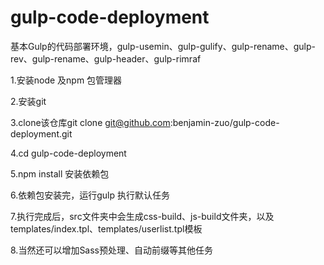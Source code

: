 # gulp-code-deployment
基本Gulp的代码部署环境，gulp-usemin、gulp-gulify、gulp-rename、gulp-rev、gulp-rename、gulp-header、gulp-rimraf

1.安装node 及npm 包管理器

2.安装git

3.clone该仓库git clone git@github.com:benjamin-zuo/gulp-code-deployment.git

4.cd gulp-code-deployment

5.npm install 安装依赖包

6.依赖包安装完，运行gulp 执行默认任务

7.执行完成后，src文件夹中会生成css-build、js-build文件夹，以及templates/index.tpl、templates/userlist.tpl模板

8.当然还可以增加Sass预处理、自动前缀等其他任务


